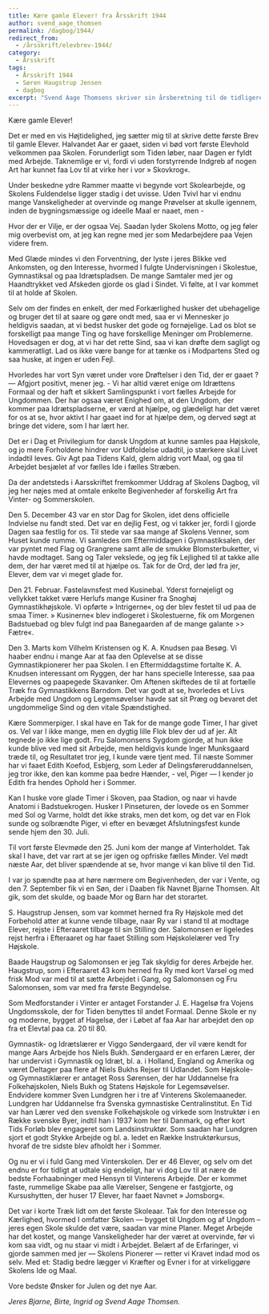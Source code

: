 ```yaml
---
title: Kære gamle Elever! fra Årsskrift 1944
author: svend_aage_thomsen
permalink: /dagbog/1944/
redirect_from:
  - /årsskrift/elevbrev-1944/
category:
  - Årsskrift
tags:
  - Årsskrift 1944
  - Søren Haugstrup Jensen
  - dagbog
excerpt: "Svend Aage Thomsens skriver sin årsberetning til de tidligere elever."
---
```


Kære gamle Elever!

Det er med en vis Højtidelighed, jeg sætter mig til at skrive dette første Brev til gamle Elever. Halvandet Aar er gaaet, siden vi bød vort første Elevhold velkommen paa Skolen. Forunderligt som Tiden løber, naar Dagen er fyldt med Arbejde. Taknemlige er vi, fordi vi uden forstyrrende Indgreb af nogen Art har kunnet faa Lov til at virke her i vor » Skovkrog«.

Under beskedne ydre Rammer maatte vi begynde vort Skolearbejde, og Skolens Fuldendelse ligger stadig i det uvisse. Uden Tvivl har vi endnu mange Vanskeligheder at overvinde og mange Prøvelser at skulle igennem, inden de bygningsmæssige og ideelle Maal er naaet, men -

Hvor der er Vilje, er der ogsaa Vej. Saadan lyder Skolens Motto, og jeg føler mig overbevist om, at jeg kan regne med jer som Medarbejdere paa Vejen videre frem.

Med Glæde mindes vi den Forventning, der lyste i jeres Blikke ved Ankomsten, og den Interesse, hvormed I fulgte Undervisningen i Skolestue, Gymnastiksal og paa Idrætspladsen. De mange Samtaler med jer og Haandtrykket ved Afskeden gjorde os glad i Sindet. Vi følte, at I var kommet til at holde af Skolen.

Selv om der findes en enkelt, der med Forkærlighed husker det ubehagelige og bruger det til at saare og gøre ondt med, saa er vi Mennesker jo heldigvis saadan, at vi bedst husker det gode og fornøjelige. Lad os blot se forskelligt paa mange Ting og have forskellige Meninger om Problemerne. Hovedsagen er dog, at vi har det rette Sind, saa vi kan drøfte dem sagligt og kammeratligt. Lad os ikke være bange for at tænke os i Modpartens Sted og saa huske, at ingen er uden Fejl.

Hvorledes har vort Syn været under vore Drøftelser i den Tid, der er gaaet ? — Afgjort positivt, mener jeg. - Vi har altid været enige om Idrættens Formaal og der haft et sikkert Samlingspunkt i vort fælles Arbejde for Ungdommen. Der har ogsaa været Enighed om, at den Ungdom, der kommer paa Idrætspladserne, er værd at hjælpe, og glædeligt har det været for os at se, hvor aktivt I har gaaet ind for at hjælpe dem, og derved søgt at bringe det videre, som I har lært her.

Det er i Dag et Privilegium for dansk Ungdom at kunne samles paa Højskole, og jo mere Forholdene hindrer vor Udfoldelse udadtil, jo stærkere skal Livet indadtil leves. Giv Agt paa Tidens Kald, glem aldrig vort Maal, og gaa til Arbejdet besjælet af vor fælles Ide i fælles Stræben.

Da der andetsteds i Aarsskriftet fremkommer Uddrag af Skolens Dagbog, vil jeg her nøjes med at omtale enkelte Begivenheder af forskellig Art fra Vinter- og Sommerskolen.

Den 5. December 43 var en stor Dag for Skolen, idet dens officielle Indvielse nu fandt sted. Det var en dejlig Fest, og vi takker jer, fordi I gjorde Dagen saa festlig for os. Til stede var saa mange af Skolens Venner, som Huset kunde rumme. Vi samledes om Eftermiddagen i Gymnastiksalen, der var pyntet med Flag og Grangrene samt alle de smukke Blomsterbuketter, vi havde modtaget. Sang og Taler vekslede, og jeg fik Lejlighed til at takke alle dem, der har været med til at hjælpe os. Tak for de Ord, der lød fra jer, Elever, dem var vi meget glade for.

Den 21. Februar. Fastelavnsfest med Kusinebal. Yderst fornøjeligt og vellykket takket være Herlufs mange Kusiner fra Snoghøj Gymnastikhøjskole. Vi opførte » Intrigerne«, og der blev festet til ud paa de smaa Timer. » Kusinerne« blev indlogeret i Skolestuerne, fik om Morgenen Badstuebad og blev fulgt ind paa Banegaarden af de mange galante >> Fætre«.

Den 3. Marts kom Vilhelm Kristensen og K. A. Knudsen paa Besøg. Vi haaber endnu i mange Aar at faa den Oplevelse at se disse Gymnastikpionerer her paa Skolen. I en Eftermiddagstime fortalte K. A. Knudsen interessant om Ryggen, der har hans specielle Interesse, saa paa Elevernes og paapegede Skavanker. Om Aftenen skiftedes de til at fortælle Træk fra Gymnastikkens Barndom. Det var godt at se, hvorledes et Livs Arbejde med Ungdom og Legemsøvelser havde sat sit Præg og bevaret det ungdommelige Sind og den vitale Spændstighed.

Kære Sommerpiger. I skal have en Tak for de mange gode Timer, I har givet os. Vel var I ikke mange, men en dygtig lille Flok blev der ud af jer. Alt tegnede jo ikke lige godt. Fru Salomonsens Sygdom gjorde, at hun ikke kunde blive ved med sit Arbejde, men heldigvis kunde Inger Munksgaard træde til, og Resultatet tror jeg, I kunde være tjent med. Til næste Sommer har vi faaet Edith Koefod, Esbjerg, som Leder af Delingsføreruddannelsen, jeg tror ikke, den kan komme paa bedre Hænder, - vel, Piger — I kender jo Edith fra hendes Ophold her i Sommer.

Kan I huske vore glade Timer i Skoven, paa Stadion, og naar vi havde Anatomi i Badstuekrogen. Husker I Pinseturen, der lovede os en Sommer med Sol og Varme, holdt det ikke straks, men det kom, og det var en Flok sunde og solbrændte Piger, vi efter en bevæget Afslutningsfest kunde sende hjem den 30. Juli.

Til vort første Elevmøde den 25. Juni kom der mange af Vinterholdet. Tak skal I have, det var rart at se jer igen og opfriske fælles Minder. Vel mødt næste Aar, det bliver spændende at se, hvor mange vi kan blive til den Tid.

I var jo spændte paa at høre nærmere om Begivenheden, der var i Vente, og den 7. September fik vi en Søn, der i Daaben fik Navnet Bjarne Thomsen. Alt gik, som det skulde, og baade Mor og Barn har det storartet.

S. Haugstrup Jensen, som var kommet herned fra Ry Højskole med det Forbehold atter at kunne vende tilbage, naar Ry var i stand til at modtage Elever, rejste i Efteraaret tilbage til sin Stilling der. Salomonsen er ligeledes rejst herfra i Efteraaret og har faaet Stilling som Højskolelærer ved Try Højskole.

Baade Haugstrup og Salomonsen er jeg Tak skyldig for deres Arbejde her. Haugstrup, som i Efteraaret 43 kom herned fra Ry med kort Varsel og med frisk Mod var med til at sætte Arbejdet i Gang, og Salomonsen og Fru Salomonsen, som var med fra første Begyndelse.

Som Medforstander i Vinter er antaget Forstander J. E. Hagelsø fra Vojens Ungdomsskole, der for Tiden benyttes til andet Formaal. Denne Skole er ny og moderne, bygget af Hagelsø, der i Løbet af faa Aar har arbejdet den op fra et Elevtal paa ca. 20 til 80.

Gymnastik- og Idrætslærer er Viggo Søndergaard, der vil være kendt for mange Aars Arbejde hos Niels Bukh. Søndergaard er en erfaren Lærer, der har undervist i Gymnastik og Idræt, bl. a. i Holland, England og Amerika og været Deltager paa flere af Niels Bukhs Rejser til Udlandet. Som Højskole- og Gymnastiklærer er antaget Ross Sørensen, der har Uddannelse fra Folkehøjskolen, Niels Bukh og Statens Højskole for Legemsøvelser. Endvidere kommer Sven Lundgren her i tre af Vinterens Skolemaaneder. Lundgren har Uddannelse fra Svenska gymnastiske Centralinstitut. En Tid var han Lærer ved den svenske Folkehøjskole og virkede som Instruktør i en Række svenske Byer, indtil han i 1937 kom her til Danmark, og efter kort Tids Forløb blev engageret som Landsinstruktør. Som saadan har Lundgren sjort et godt Stykke Arbejde og bl. a. ledet en Række Instruktørkursus, hvoraf de tre sidste blev afholdt her i Sommer.

Og nu er vi i fuld Gang med Vinterskolen. Der er 46 Elever, og selv om det endnu er for tidligt at udtale sig endeligt, har vi dog Lov til at nære de bedste Forhaabninger med Hensyn til Vinterens Arbejde. Der er kommet faste, rummelige Skabe paa alle Værelser, Sengene er fastgjorte, og Kursushytten, der huser 17 Elever, har faaet Navnet » Jomsborg«.

Det var i korte Træk lidt om det første Skoleaar. Tak for den Interesse og Kærlighed, hvormed I omfatter Skolen — bygget til Ungdom og af Ungdom – jeres egen Skole skulde det være, saadan var mine Planer. Meget Arbejde har det kostet, og mange Vanskeligheder har der været at overvinde, før vi kom saa vidt, og nu staar vi midt i Arbejdet. Belært af de Erfaringer, vi gjorde sammen med jer — Skolens Pionerer — retter vi Kravet indad mod os selv. Med et: Stadig bedre lægger vi Kræfter og Evner i for at virkeliggøre Skolens Ide og Maal.

Vore bedste Ønsker for Julen og det nye Aar.

_Jeres Bjarne, Birte, Ingrid og Svend Aage Thomsen._
